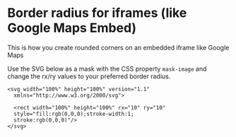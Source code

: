 # Border radius for iframes (like Google Maps Embed)
This is how you create rounded corners on an embedded iframe like Google Maps

Use the SVG below as a mask with the CSS property `mask-image` and change the rx/ry values to your preferred border radius.

```
<svg width="100%" height="100%" version="1.1"
  xmlns="http://www.w3.org/2000/svg">

  <rect width="100%" height="100%" rx="10" ry="10"
  style="fill:rgb(0,0,0);stroke-width:1;
  stroke:rgb(0,0,0)"/>
</svg>

```
